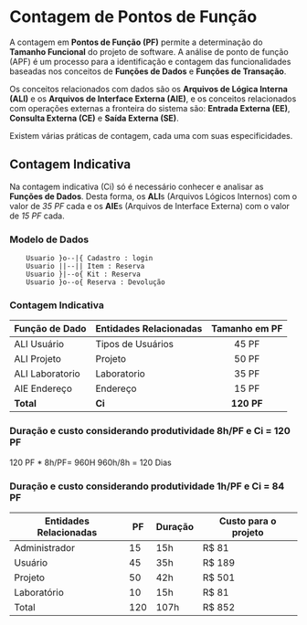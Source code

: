 # Contagem de Pontos de Função

A contagem em **Pontos de Função (PF)** permite a determinação do **Tamanho Funcional** do projeto de software.
A análise de ponto de função (APF) é um processo para a identificação e contagem das funcionalidades baseadas nos conceitos 
de **Funções de Dados** e **Funções de Transação**. 

Os conceitos relacionados com dados são os **Arquivos de Lógica Interna (ALI)** e os **Arquivos de Interface Externa (AIE)**, 
e os conceitos relacionados com operações externas a fronteira do sistema são: 
**Entrada Externa (EE)**, **Consulta Externa (CE)** e **Saída Externa (SE)**.

Existem várias práticas de contagem, cada uma com suas especificidades.

## Contagem Indicativa

Na contagem indicativa (Ci) só é necessário conhecer e analisar as **Funções de Dados**. Desta forma, 
os **ALI**s (Arquivos Lógicos Internos) com o valor de *35 PF* cada e os **AIE**s (Arquivos de Interface Externa) com o valor de *15 PF* cada.

### Modelo de Dados 

```mermaiderDiagram
    Usuario }o--|{ Cadastro : login
    Usuario ||--|| Item : Reserva
    Usuario }|--o{ Kit : Reserva
    Usuario }o--o{ Reserva : Devolução
```

### Contagem Indicativa

| Função de Dado  | Entidades Relacionadas | Tamanho em PF |
| --------------- | ---------------------- | :-----------: |
| ALI Usuário     | Tipos de Usuários      | 45 PF         |
| ALI Projeto     | Projeto                | 50 PF         |
| ALI Laboratorio | Laboratorio            | 35 PF         |
| AIE Endereço    | Endereço               | 15 PF         |
| **Total**       | **Ci**                 | **120 PF**    |

### Duração e custo considerando produtividade 8h/PF e Ci = 120 PF 
120 PF * 8h/PF= 960H
960h/8h = 120 Dias

### Duração e custo considerando produtividade 1h/PF e Ci = 84 PF

| Entidades Relacionadas     |  PF  | Duração | Custo para o projeto| 
|--------------------------- |------| ------- | --------------------|
| Administrador              |  15  |   15h   |       R$ 81         |
| Usuário                    |  45  |   35h   |       R$ 189        |
| Projeto                    |  50  |   42h   |       R$ 501        |
| Laboratório                |  10  |   15h   |       R$ 81         |
| Total                      |  120 |   107h  |       R$ 852        |